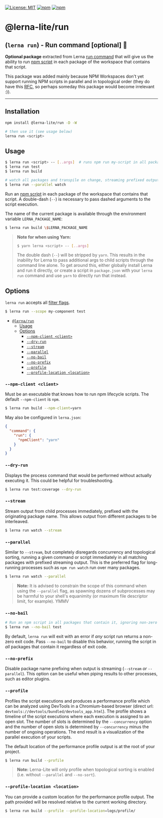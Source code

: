 [![License: MIT](https://img.shields.io/badge/License-MIT-yellow.svg)](https://opensource.org/licenses/MIT)
[![npm](https://img.shields.io/npm/dy/@lerna-lite/run?color=forest)](https://www.npmjs.com/package/@lerna-lite/run)
[![npm](https://img.shields.io/npm/v/@lerna-lite/run.svg?logo=npm&logoColor=fff)](https://www.npmjs.com/package/@lerna-lite/run)

# @lerna-lite/run

## (`lerna run`) - Run command [optional] 🏃

**Optional package** extracted from Lerna [run command](https://github.com/lerna/lerna/tree/main/commands/run) that will give us the ability to run [npm script](https://docs.npmjs.com/misc/scripts) in each package of the workspace that contains that script.

This package was added mainly because NPM Workspaces don't yet support running NPM scripts in parallel and in topological order (they do have this [RFC](https://github.com/npm/rfcs/issues/190), so perhaps someday this package would become irrelevant :)).

---

## Installation

```sh
npm install @lerna-lite/run -D -W

# then use it (see usage below)
lerna run <script>
```

## Usage

```sh
$ lerna run <script> -- [..args]  # runs npm run my-script in all packages that have it
$ lerna run test
$ lerna run build

# watch all packages and transpile on change, streaming prefixed output
$ lerna run --parallel watch
```

Run an [npm script](https://docs.npmjs.com/misc/scripts) in each package of the workspace that contains that script. A double-dash (`--`) is necessary to pass dashed arguments to the script execution.

The name of the current package is available through the environment variable `LERNA_PACKAGE_NAME`:

```sh
$ lerna run build \$LERNA_PACKAGE_NAME
```

> **Note for when using Yarn:**
>
> ```sh
> $ yarn lerna <script> -- [..args]
> ```
>
> The double dash (`--`) will be stripped by `yarn`. This results in the inability for Lerna to pass additional args to child scripts through the command line alone. To get around this, either globally install Lerna and run it directly, or create a script in `package.json` with your `lerna run` command and use `yarn` to directly run that instead.

## Options

`lerna run` accepts all [filter flags](https://github.com/lerna-lite/lerna-lite/blob/main/packages/filter-packages/README.md#options).

```sh
$ lerna run --scope my-component test
```

- [`@lerna/run`](#lernarun)
  - [Usage](#usage)
  - [Options](#options)
    - [`--npm-client <client>`](#--npm-client-client)
    - [`--dry-run`](#--dry-run)
    - [`--stream`](#--stream)
    - [`--parallel`](#--parallel)
    - [`--no-bail`](#--no-bail)
    - [`--no-prefix`](#--no-prefix)
    - [`--profile`](#--profile)
    - [`--profile-location <location>`](#--profile-location-location)

### `--npm-client <client>`

Must be an executable that knows how to run npm lifecycle scripts.
The default `--npm-client` is `npm`.

```sh
$ lerna run build --npm-client=yarn
```

May also be configured in `lerna.json`:

```json
{
  "command": {
    "run": {
      "npmClient": "yarn"
    }
  }
}
```

### `--dry-run`

Displays the process command that would be performed without actually executing it. This could be helpful for troubleshooting.

```sh
$ lerna run test:coverage --dry-run
```

### `--stream`

Stream output from child processes immediately, prefixed with the originating
package name. This allows output from different packages to be interleaved.

```sh
$ lerna run watch --stream
```

### `--parallel`

Similar to `--stream`, but completely disregards concurrency and topological sorting, running a given command or script immediately in all matching packages with prefixed streaming output. This is the preferred flag for long-running processes such as `npm run watch` run over many packages.

```sh
$ lerna run watch --parallel
```

> **Note:** It is advised to constrain the scope of this command when using
> the `--parallel` flag, as spawning dozens of subprocesses may be
> harmful to your shell's equanimity (or maximum file descriptor limit,
> for example). YMMV

### `--no-bail`

```sh
# Run an npm script in all packages that contain it, ignoring non-zero (error) exit codes
$ lerna run --no-bail test
```

By default, `lerna run` will exit with an error if _any_ script run returns a non-zero exit code.
Pass `--no-bail` to disable this behavior, running the script in _all_ packages that contain it regardless of exit code.

### `--no-prefix`

Disable package name prefixing when output is streaming (`--stream` _or_ `--parallel`).
This option can be useful when piping results to other processes, such as editor plugins.

### `--profile`

Profiles the script executions and produces a performance profile which can be analyzed using DevTools in a
Chromium-based browser (direct url: `devtools://devtools/bundled/devtools_app.html`). The profile shows a timeline of
the script executions where each execution is assigned to an open slot. The number of slots is determined by the
`--concurrency` option and the number of open slots is determined by `--concurrency` minus the number of ongoing
operations. The end result is a visualization of the parallel execution of your scripts.

The default location of the performance profile output is at the root of your project.

```sh
$ lerna run build --profile
```

> **Note:** Lerna-Lite will only profile when topological sorting is enabled (i.e. without `--parallel` and `--no-sort`).

### `--profile-location <location>`

You can provide a custom location for the performance profile output. The path provided will be resolved relative to the current working directory.

```sh
$ lerna run build --profile --profile-location=logs/profile/
```
